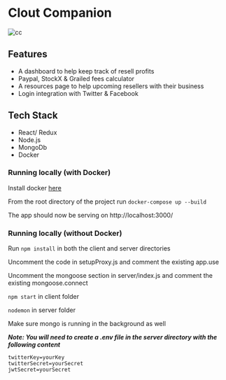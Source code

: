 # Clout Companion

![cc](https://user-images.githubusercontent.com/21237266/53620683-b5abf200-3ba8-11e9-9b52-ec2907fc4274.gif)

## Features

- A dashboard to help keep track of resell profits
- Paypal, StockX & Grailed fees calculator
- A resources page to help upcoming resellers with their business
- Login integration with Twitter & Facebook

## Tech Stack

- React/ Redux
- Node.js
- MongoDb
- Docker

### Running locally (with Docker)

Install docker [here](https://www.docker.com/get-started)

From the root directory of the project run `docker-compose up --build`

The app should now be serving on http://localhost:3000/

### Running locally (without Docker)

Run `npm install` in both the client and server directories

Uncomment the code in setupProxy.js and comment the existing app.use

Uncomment the mongoose section in server/index.js and comment the existing mongoose.connect

`npm start` in client folder

`nodemon` in server folder

Make sure mongo is running in the background as well


***Note: You will need to create a .env file in the server directory with the following content***

```
twitterKey=yourKey
twitterSecret=yourSecret
jwtSecret=yourSecret
```
